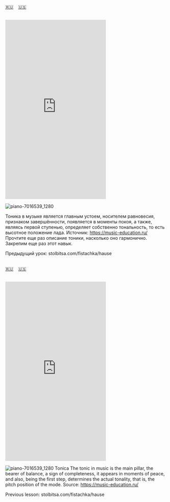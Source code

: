 <span id="ru"><a href='#ru'>🇷🇺</a> &nbsp;&nbsp;&nbsp;<a href='#en'>🇺🇸</a> &nbsp;&nbsp;&nbsp;</span><br><br>

<iframe width="315" height="560" src="https://www.youtube.com/embed/qaLN8lpXuAg" frameborder="0" allow="accelerometer; autoplay; clipboard-write; encrypted-media; gyroscope; picture-in-picture; web-share"allowfullscreen></iframe>

![piano-7016539_1280](https://github.com/user-attachments/assets/44fdc816-409c-4f31-a4fd-9a74887c2ca0)

Тоника в музыке является главным устоем, носителем равновесия, признаком завершённости, появляется в моменты покоя, а также, являясь первой ступенью, определяет собственно тональность, то есть высотное положение лада.
Источник: https://music-education.ru/
Прочтите еще раз описание тоники, насколько оно гармонично.
Закрепим еще раз этот навык. 

Предыдущий урок: stolbitsa.com/fistachka/hause<br><br>

<span id="en"><a href='#ru'>🇷🇺</a> &nbsp;&nbsp;&nbsp;<a href='#en'>🇺🇸</a> &nbsp;&nbsp;&nbsp;</span><br><br>

<iframe width="315" height="560" src="https://www.youtube.com/embed/J0p1Rr7HAQk" frameborder="0" allow="accelerometer; autoplay; clipboard-write; encrypted-media; gyroscope; picture-in-picture; web-share"allowfullscreen></iframe>

![piano-7016539_1280](https://github.com/user-attachments/assets/44fdc816-409c-4f31-a4fd-9a74887c2ca0)
Tonica
The tonic in music is the main pillar, the bearer of balance, a sign of completeness, it appears in moments of peace, and also, being the first step, determines the actual tonality, that is, the pitch position of the mode.
Source: https://music-education.ru/

Previous lesson: stolbitsa.com/fistachka/hause<br><br>

